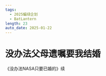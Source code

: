 ```yaml
---
tags:
  - 2025蝙绿企划
  - BatLantern
length: 23
auto_date: 2025-01-22
---
```


# 没办法父母遗嘱要我结婚

《没办法NASA只要已婚的》续
